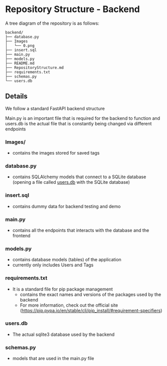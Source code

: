 # Repository Structure - Backend

A tree diagram of the repository is as follows:

```
backend/
├── database.py
├── Images
│   └── 0.png
├── insert.sql
├── main.py
├── models.py
├── README.md
├── RepositoryStructure.md
├── requirements.txt
├── schemas.py
└── users.db
```

## Details

We follow a standard FastAPI backend structure

Main.py is an important file that is required for the backend to function and users.db is the actual file that is constantly being changed via different endpoints

### Images/

- contains the images stored for saved tags

### database.py

- contains SQLAlchemy models that connect to a SQLite database (opening a file called [users.db](users.db) with the SQLite database)

### insert.sql

- contains dummy data for backend testing and demo

### main.py

- contains all the endpoints that interacts with the database and the frontend

### models.py

- contains database models (tables) of the application
- currently only includes Users and Tags

### requirements.txt

- It is a standard file for pip package management
  - contains the exact names and versions of the packages used by the backend
  - For more information, check out the official site (https://pip.pypa.io/en/stable/cli/pip_install/#requirement-specifiers)

### users.db

- The actual sqlite3 database used by the backend

### schemas.py
- models that are used in the main.py file
